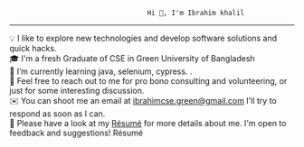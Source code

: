                                       Hi 👋, I'm Ibrahim khalil
-------------------------------------------------------------------------------------------------------------------------------------------------------------------------

💡  I like to explore new technologies and develop software solutions and quick hacks.                                              
🎓  I'm a fresh Graduate of CSE in Green University of Bangladesh                                     
🌱  I’m currently learning java, selenium, cypress.                                          .                                  
💬  Feel free to reach out to me for pro bono consulting and volunteering, or just for some interesting discussion.                                   
✉️  You can shoot me an email at ibrahimcse.green@gmail.com I'll try to respond as soon as I can.                                                 
📄  Please have a look at my [Résumé](https://www.linkedin.com/in/ibrahim-khalil-1a28a5258/) for more details about me. I'm open to feedback and suggestions!      Résumé                                      
